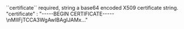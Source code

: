 <tr>
<td>``certificate``</td>
<td>required, string</td>
<td>a base64 encoded X509 certificate string.</td>
<td> "certificate" : "-----BEGIN CERTIFICATE-----\nMIIFjTCCA3WgAwIBAgIJAMx..."</td>
<td></td>
</tr>
